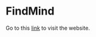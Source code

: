 # FindMind

Go to this [link](https://vigilant-hamilton-aa168d.netlify.com/) to visit the website.

